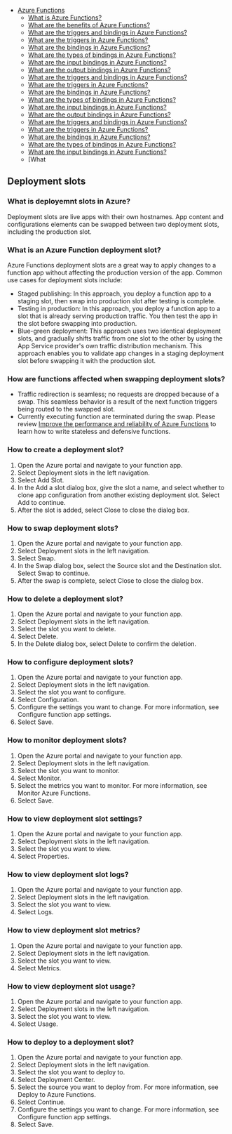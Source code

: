 * [Azure Functions](#azure-functions)
  * [What is Azure Functions?](#what-is-azure-functions)
  * [What are the benefits of Azure Functions?](#what-are-the-benefits-of-azure-functions)
  * [What are the triggers and bindings in Azure Functions?](#what-are-the-triggers-and-bindings-in-azure-functions)
  * [What are the triggers in Azure Functions?](#what-are-the-triggers-in-azure-functions)
  * [What are the bindings in Azure Functions?](#what-are-the-bindings-in-azure-functions)
  * [What are the types of bindings in Azure Functions?](#what-are-the-types-of-bindings-in-azure-functions)
  * [What are the input bindings in Azure Functions?](#what-are-the-input-bindings-in-azure-functions)
  * [What are the output bindings in Azure Functions?](#what-are-the-output-bindings-in-azure-functions)
  * [What are the triggers and bindings in Azure Functions?](#what-are-the-triggers-and-bindings-in-azure-functions)
  * [What are the triggers in Azure Functions?](#what-are-the-triggers-in-azure-functions)
  * [What are the bindings in Azure Functions?](#what-are-the-bindings-in-azure-functions)
  * [What are the types of bindings in Azure Functions?](#what-are-the-types-of-bindings-in-azure-functions)
  * [What are the input bindings in Azure Functions?](#what-are-the-input-bindings-in-azure-functions)
  * [What are the output bindings in Azure Functions?](#what-are-the-output-bindings-in-azure-functions)
  * [What are the triggers and bindings in Azure Functions?](#what-are-the-triggers-and-bindings-in-azure-functions)
  * [What are the triggers in Azure Functions?](#what-are-the-triggers-in-azure-functions)
  * [What are the bindings in Azure Functions?](#what-are-the-bindings-in-azure-functions)
  * [What are the types of bindings in Azure Functions?](#what-are-the-types-of-bindings-in-azure-functions)
  * [What are the input bindings in Azure Functions?](#what-are-the-input-bindings-in-azure-functions)
  * [What


## Deployment slots
### What is deployemnt slots in Azure? <a name="what-is-azure-functions"></a>
Deployment slots are live apps with their own hostnames. App content and configurations elements can be swapped between two deployment slots, including the production slot.

### What is an Azure Function deployment slot?
Azure Functions deployment slots are a great way to apply changes to a function app without affecting the production version of the app. Common use cases for deployment slots include:

* Staged publishing: In this approach, you deploy a function app to a staging slot, then swap into production slot after testing is complete.
* Testing in production: In this approach, you deploy a function app to a slot that is already serving production traffic. You then test the app in the slot before swapping into production.
* Blue-green deployment: This approach uses two identical deployment slots, and gradually shifts traffic from one slot to the other by using the App Service provider's own traffic distribution mechanism. This approach enables you to validate app changes in a staging deployment slot before swapping it with the production slot.

### How are functions affected when swapping deployment slots?

* Traffic redirection is seamless; no requests are dropped because of a swap. This seamless behavior is a result of the next function triggers being routed to the swapped slot.
* Currently executing function are terminated during the swap. Please review [Improve the performance and reliability of Azure Functions](https://learn.microsoft.com/en-us/azure/azure-functions/performance-reliability#write-functions-to-be-stateless) to learn how to write stateless and defensive functions.


### How to create a deployment slot?
1. Open the Azure portal and navigate to your function app.
2. Select Deployment slots in the left navigation.
3. Select Add Slot.
4. In the Add a slot dialog box, give the slot a name, and select whether to clone app configuration from another existing deployment slot. Select Add to continue.
5. After the slot is added, select Close to close the dialog box.

### How to swap deployment slots?
1. Open the Azure portal and navigate to your function app.
2. Select Deployment slots in the left navigation.
3. Select Swap.
4. In the Swap dialog box, select the Source slot and the Destination slot. Select Swap to continue.
5. After the swap is complete, select Close to close the dialog box.

### How to delete a deployment slot?
1. Open the Azure portal and navigate to your function app.
2. Select Deployment slots in the left navigation.
3. Select the slot you want to delete.
4. Select Delete.
5. In the Delete dialog box, select Delete to confirm the deletion.

### How to configure deployment slots?
1. Open the Azure portal and navigate to your function app.
2. Select Deployment slots in the left navigation.
3. Select the slot you want to configure.
4. Select Configuration.
5. Configure the settings you want to change. For more information, see Configure function app settings.
6. Select Save.

### How to monitor deployment slots?
1. Open the Azure portal and navigate to your function app.
2. Select Deployment slots in the left navigation.
3. Select the slot you want to monitor.
4. Select Monitor.
5. Select the metrics you want to monitor. For more information, see Monitor Azure Functions.
6. Select Save.

### How to view deployment slot settings?
1. Open the Azure portal and navigate to your function app.
2. Select Deployment slots in the left navigation.
3. Select the slot you want to view.
4. Select Properties.

### How to view deployment slot logs?
1. Open the Azure portal and navigate to your function app.
2. Select Deployment slots in the left navigation.
3. Select the slot you want to view.
4. Select Logs.

### How to view deployment slot metrics?
1. Open the Azure portal and navigate to your function app.
2. Select Deployment slots in the left navigation.
3. Select the slot you want to view.
4. Select Metrics.

### How to view deployment slot usage?
1. Open the Azure portal and navigate to your function app.
2. Select Deployment slots in the left navigation.
3. Select the slot you want to view.
4. Select Usage.

### How to deploy to a deployment slot?
1. Open the Azure portal and navigate to your function app.
2. Select Deployment slots in the left navigation.
3. Select the slot you want to deploy to.
4. Select Deployment Center.
5. Select the source you want to deploy from. For more information, see Deploy to Azure Functions.
6. Select Continue.
7. Configure the settings you want to change. For more information, see Configure function app settings.
8. Select Save.


